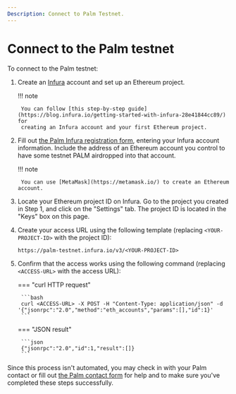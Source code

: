 ```yaml
---
Description: Connect to Palm Testnet.
---
```


# Connect to the Palm testnet

To connect to the Palm testnet:

1. Create an [Infura](https://infura.io/) account and set up an Ethereum project.

    !!! note

        You can follow [this step-by-step guide](https://blog.infura.io/getting-started-with-infura-28e41844cc89/) for
        creating an Infura account and your first Ethereum project.

2. Fill out [the Palm Infura registration form](https://docs.google.com/forms/d/e/1FAIpQLSetkTsotYiiGdMjNkJEUgUyRlWliIQ7O8YGHbrzJyfnCYnBfA/viewform),
   entering your Infura account information.
   Include the address of an Ethereum account you control to have some testnet PALM airdropped into that account.

    !!! note

        You can use [MetaMask](https://metamask.io/) to create an Ethereum account.

3. Locate your Ethereum project ID on Infura.
   Go to the project you created in Step 1, and click on the "Settings" tab.
   The project ID is located in the "Keys" box on this page.

4. Create your access URL using the following template (replacing `<YOUR-PROJECT-ID>` with the project ID):

    ```url
    https://palm-testnet.infura.io/v3/<YOUR-PROJECT-ID>
    ```

5. Confirm that the access works using the following command (replacing `<ACCESS-URL>` with the access URL):

    === "curl HTTP request"

        ```bash
        curl <ACCESS-URL> -X POST -H "Content-Type: application/json" -d '{"jsonrpc":"2.0","method":"eth_accounts","params":[],"id":1}'
        ```

    === "JSON result"

        ```json
        {"jsonrpc":"2.0","id":1,"result":[]}
        ```

Since this process isn't automated, you may check in with your Palm contact or fill out
[the Palm contact form](https://share.hsforms.com/1_sBreu7XTMWZtH9n1xTP3g2urwb) for help and to make sure you've
completed these steps successfully.

